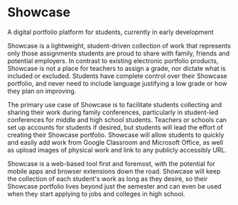 # Showcase
A digital portfolio platform for students, currently in early development

Showcase is a lightweight, student-driven collection of work that represents only those assignments students are proud to share with family, friends and potential employers. In contrast to existing electronic portfolio products, Showcase is not a place for teachers to assign a grade, nor dictate what is included or excluded. Students have complete control over their Showcase portfolio, and never need to include language justifying a low grade or how they plan on improving.

The primary use case of Showcase is to facilitate students collecting and sharing their work during family conferences, particularly in student-led conferences for middle and high school students. Teachers or schools can set up accounts for students if desired, but students will lead the effort of creating their Showcase portfolio. Showcase will allow students to quickly and easily add work from Google Classroom and Microsoft Office, as well as upload images of physical work and link to any publicly accessibly URL.

Showcase is a web-based tool first and foremost, with the potential for mobile apps and browser extensions down the road. Showcase will keep the collection of each student's work as long as they desire, so their Showcase portfolio lives beyond just the semester and can even be used when they start applying to jobs and colleges in high school.